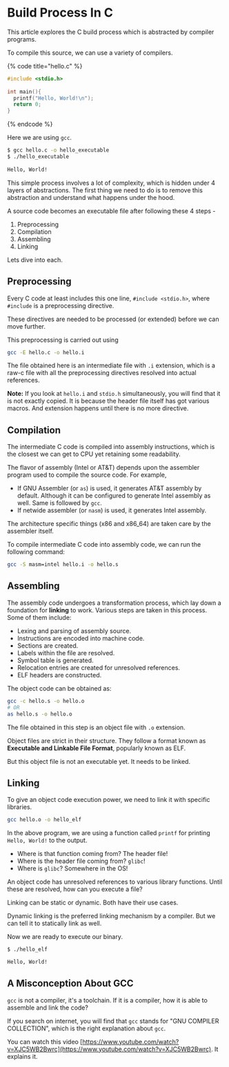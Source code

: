 # Build Process In C

This article explores the C build process which is abstracted by compiler programs.

To compile this source, we can use a variety of compilers.

{% code title="hello.c" %}
```c
#include <stdio.h>
​
int main(){
  printf("Hello, World!\n");
  return 0;
}
```
{% endcode %}

Here we are using `gcc`.

```bash
$ gcc hello.c -o hello_executable
$ ./hello_executable
​
Hello, World!
```

This simple process involves a lot of complexity, which is hidden under 4 layers of abstractions. The first thing we need to do is to remove this abstraction and understand what happens under the hood.

A source code becomes an executable file after following these 4 steps -

1. Preprocessing
2. Compilation
3. Assembling
4. Linking

Lets dive into each.

## Preprocessing

Every C code at least includes this one line, `#include <stdio.h>`, where `#include` is a preprocessing directive.

These directives are needed to be processed (or extended) before we can move further.

This preprocessing is carried out using

```bash
gcc -E hello.c -o hello.i
```

The file obtained here is an intermediate file with `.i` extension, which is a raw-c file with all the preprocessing directives resolved into actual references.

**Note:** If you look at `hello.i` and `stdio.h` simultaneously, you will find that it is not exactly copied. It is because the header file itself has got various macros. And extension happens until there is no more directive.

## Compilation

The intermediate C code is compiled into assembly instructions, which is the closest we can get to CPU yet retaining some readability.

The flavor of assembly (Intel or AT\&T) depends upon the assembler program used to compile the source code. For example,

* If GNU Assembler (or `as`) is used, it generates AT\&T assembly by default. Although it can be configured to generate Intel assembly as well. Same is followed by `gcc`.
* If netwide assembler (or `nasm`) is used, it generates Intel assembly.

The architecture specific things (x86 and x86\_64) are taken care by the assembler itself.

To compile intermediate C code into assembly code, we can run the following command:

```bash
gcc -S masm=intel hello.i -o hello.s
```

## Assembling

The assembly code undergoes a transformation process, which lay down a foundation for **linking** to work. Various steps are taken in this process. Some of them include:

* Lexing and parsing of assembly source.
* Instructions are encoded into machine code.
* Sections are created.
* Labels within the file are resolved.
* Symbol table is generated.
* Relocation entries are created for unresolved references.
* ELF headers are constructed.

The object code can be obtained as:

```bash
gcc -c hello.s -o hello.o
# OR
as hello.s -o hello.o
```

The file obtained in this step is an object file with `.o` extension.

Object files are strict in their structure. They follow a format known as **Executable and Linkable File Format**, popularly known as ELF.

But this object file is not an executable yet. It needs to be linked.

## Linking

To give an object code execution power, we need to link it with specific libraries.

```bash
gcc hello.o -o hello_elf
```

In the above program, we are using a function called `printf` for printing `Hello, World!` to the output.&#x20;

* Where is that function coming from? The header file!
* Where is the header file coming from? `glibc`!
* Where is `glibc`? Somewhere in the OS!

An object code has unresolved references to various library functions. Until these are resolved, how can you execute a file?

Linking can be static or dynamic. Both have their use cases.

Dynamic linking is the preferred linking mechanism by a compiler. But we can tell it to statically link as well.

Now we are ready to execute our binary.

```bash
$ ./hello_elf

Hello, World!
```

## A Misconception About GCC

`gcc` is not a compiler, it's a toolchain. If it is a compiler, how it is able to assemble and link the code?

If you search on internet, you will find that `gcc` stands for "GNU COMPILER COLLECTION", which is the right explanation about `gcc`.

You can watch this video [https://www.youtube.com/watch?v=XJC5WB2Bwrc](https://www.youtube.com/watch?v=XJC5WB2Bwrc). It explains it.
